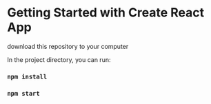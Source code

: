 # Getting Started with Create React App

download this repository to your computer

In the project directory, you can run:
### `npm install` 
### `npm start`

